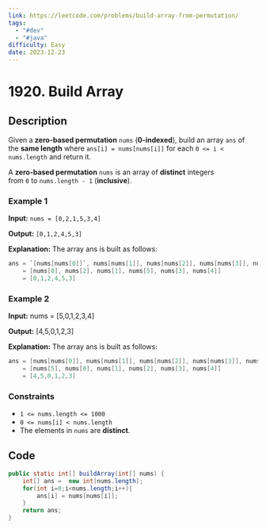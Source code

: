 ```yaml
---
link: https://leetcode.com/problems/build-array-from-permutation/
tags:
  - "#dev"
  - "#java"
difficulty: Easy
date: 2023-12-23
---
```

# 1920. Build Array
## Description
Given a **zero-based permutation** `nums` (**0-indexed**), build an array `ans` of the **same length** where `ans[i] = nums[nums[i]]` for each `0 <= i < nums.length` and return it.

A **zero-based permutation** `nums` is an array of **distinct** integers from `0` to `nums.length - 1` (**inclusive**).

### Example 1

**Input:** `nums = [0,2,1,5,3,4]`

**Output:** `[0,1,2,4,5,3]`

**Explanation:** The array ans is built as follows: 
```java
ans = `[nums[nums[0]]`, nums[nums[1]], nums[nums[2]], nums[nums[3]], nums[nums[4]], nums[nums[5]]]
    = [nums[0], nums[2], nums[1], nums[5], nums[3], nums[4]]
    = [0,1,2,4,5,3]
```


### Example 2
**Input:** nums = [5,0,1,2,3,4]

**Output:** [4,5,0,1,2,3]

**Explanation:** The array ans is built as follows:
```java
ans = [nums[nums[0]], nums[nums[1]], nums[nums[2]], nums[nums[3]], nums[nums[4]], nums[nums[5]]]
    = [nums[5], nums[0], nums[1], nums[2], nums[3], nums[4]]
    = [4,5,0,1,2,3]
```

### Constraints

- `1 <= nums.length <= 1000`
- `0 <= nums[i] < nums.length`
- The elements in `nums` are **distinct**.
## Code
```java
public static int[] buildArray(int[] nums) {  
    int[] ans =  new int[nums.length];  
    for(int i=0;i<nums.length;i++){  
        ans[i] = nums[nums[i]];  
    }
    return ans;  
}
```